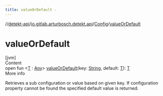 ```yaml
---
title: valueOrDefault -
---
```

//[detekt-api](../../index.md)/[io.gitlab.arturbosch.detekt.api](../index.md)/[Config](index.md)/[valueOrDefault](value-or-default.md)



# valueOrDefault  
[jvm]  
Content  
open fun <[T](value-or-default.md) : [Any](https://kotlinlang.org/api/latest/jvm/stdlib/kotlin/-any/index.html)> [valueOrDefault](value-or-default.md)(key: [String](https://kotlinlang.org/api/latest/jvm/stdlib/kotlin/-string/index.html), default: [T](value-or-default.md)): [T](value-or-default.md)  
More info  


Retrieves a sub configuration or value based on given key. If configuration property cannot be found the specified default value is returned.

  



